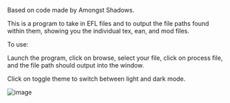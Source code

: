 Based on code made by Amongst Shadows.

This is a program to take in EFL files and to output the file paths found within them, showing you the individual tex, ean, and mod files.

To use:

Launch the program, click on browse, select your file, click on process file, and the file path should output into the window.

Click on toggle theme to switch between light and dark mode.

![image](https://github.com/user-attachments/assets/094a0a1f-2ae1-4656-bd7b-fb2a99a8a7af)
